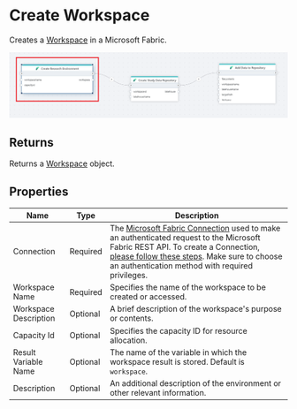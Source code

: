 # Create Workspace

Creates a [Workspace](https://learn.microsoft.com/en-us/fabric/get-started/create-workspaces) in a Microsoft Fabric.


![img](../../../../images/flow/create-workspace-fabric.png)

## Returns
Returns a [Workspace](https://learn.microsoft.com/en-us/fabric/get-started/workspaces) object.

## Properties

| Name                | Type     | Description    |
|---------------------|----------|------------------------------------|
| Connection          | Required | The [Microsoft Fabric Connection](./microsoft-fabric-connection.md) used to make an authenticated request to the Microsoft Fabric REST API. To create a Connection, [please follow these steps](./microsoft-fabric-connection.md). Make sure to choose an authentication method with required privileges. |
| Workspace Name      | Required | Specifies the name of the workspace to be created or accessed.    |
| Workspace Description | Optional | A brief description of the workspace's purpose or contents.   |
| Capacity Id         | Optional | Specifies the capacity ID for resource allocation.  |
| Result Variable Name| Optional | The name of the variable in which the workspace result is stored. Default is `workspace`.    |
| Description         | Optional | An additional description of the environment or other relevant information.  |



